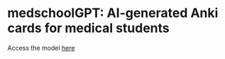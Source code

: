 # medschoolGPT: AI-generated Anki cards for medical students

Access the model <a href="https://medschoolGPT.com">here</a>

